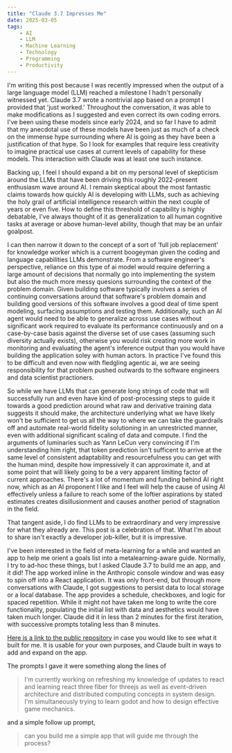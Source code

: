 ```yaml
---
title: "Claude 3.7 Impresses Me"
date: 2025-03-05
tags: 
    - AI
    - LLM
    - Machine Learning
    - Technology
    - Programming
    - Productivity
---
```


I'm writing this post because I was recently impressed when the output of a large language model (LLM) reached a milestone I hadn't personally witnessed yet. Claude 3.7 wrote a nontrivial app based on a prompt I provided that 'just worked.' Throughout the conversation, it was able to make modifications as I suggested and even correct its own coding errors. I've been using these models since early 2024, and so far I have to admit that my anecdotal use of these models have been just as much of a check on the immense hype surrounding where AI is going as they have been a justification of that hype. So I look for examples that require less creativity to imagine practical use cases at current levels of capability for these models. This interaction with Claude was at least one such instance.

Backing up, I feel I should expand a bit on my personal level of skepticism around the LLMs that have been driving this roughly 2022-present enthusiasm wave around AI. I remain skeptical about the most fantastic claims towards how quickly AI is developing with LLMs, such as achieving the holy grail of artificial intelligence research within the next couple of years or even five. How to define this threshold of capability is highly debatable, I've always thought of it as generalization to all human cognitive tasks at average or above human-level ability, though that may be an unfair goalpost. 

I can then narrow it down to the concept of a sort of 'full job replacement' for knowledge worker which is a current boogeyman given the coding and language capabilities LLMs demonstrate. From a software engineer's perspective, reliance on this type of ai model would require deferring a large amount of decisions that normally go into implementing the system but also the much more messy quesions surrounding the context of the problem domain. Given building software typically involves a series of continuing conversations around that software's problem domain and building good versions of this software involves a good deal of time spent modeling, surfacing assumptions and testing them. Additionally, such an AI agent would need to be able to generalize across use cases without significant work required to evaluate its performance continuously and on a case-by-case basis against the diverse set of use cases (assuming such diversity actually exists), otherwise you would risk creating more work in monitoring and evaluating the agent's inference output than you would have building the application soley with human actors. In practice I've found this to be difficult and even now with fledgling agentic ai, we are seeing responsibility for that problem pushed outwards to the software engineers and data scientist practioners.

So while we have LLMs that can generate long strings of code that will successfully run and even have kind of post-processing steps to guide it towards a good prediction around what raw and derivative training data suggests it should make, the architecture underlying what we have likely won't be sufficient to get us all the way to where we can take the guardrails off and automate real-world fidelity solutioning in an unrestricted manner, even with additional significant scaling of data and compute. I find the arguments of luminaries such as Yann LeCun very convincing if I'm understanding him right, that token prediction isn't sufficent to arrive at the same level of consistent adaptability and resourcefulness you can get with the human mind, despite how impressively it can approximate it, and at some point that will likely going to be a very apparent limiting factor of current approaches. There's a lot of momentum and funding behind AI right now, which as an AI proponent I like and I feel will help the cause of using AI effectively unless a failure to reach some of the loftier aspirations by stated estimates creates disillusionment and causes another period of stagnation in the field.

That tangent aside, I do find LLMs to be extraordinary and very impressive for what they already are. This post is a celebration of that. What I'm about to share isn't exactly a developer job-killer, but it is impressive.

I've been interested in the field of meta-learning for a while and wanted an app to help me orient a goals list into a metalearning-aware guide. Normally, I try to ad-hoc these things, but I asked Claude 3.7 to build me an app, and it did! The app worked inline in the Anthropic console window and was easy to spin off into a React application. It was only front-end, but through more conversations with Claude, I got suggestions to persist data to local storage or a local database. The app provides a schedule, checkboxes, and logic for spaced repetition. While it might not have taken me long to write the core functionality, populating the initial list with data and aesthetics would have taken much longer. Claude did it in less than 2 minutes for the first iteration, with successive prompts totaling less than 8 minutes.

[Here is a link to the public repository](https://github.com/nsubordin81/learning-helper) in case you would like to see what it built for me. It is usable for your own purposes, and Claude built in ways to add and expand on the app.

The prompts I gave it were something along the lines of 

> I'm currently working on refreshing my knowledge of updates to react and learning react three fiber for threejs as well as event-driven architecture and distributed computing concepts in system design. I'm simultaneously trying to learn godot and how to design effective game mechanics.

and a simple follow up prompt,

> can you build me a simple app that will guide me through the process?
